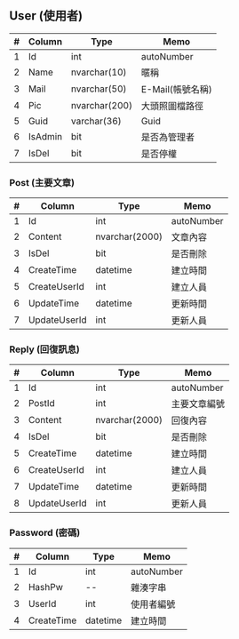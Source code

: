 ## User (使用者)

| #   | Column  | Type          | Memo             |
| --- | ------- | ------------- | ---------------- |
| 1   | Id      | int           | autoNumber       |
| 2   | Name    | nvarchar(10)  | 暱稱             |
| 3   | Mail    | nvarchar(50)  | E-Mail(帳號名稱) |
| 4   | Pic     | nvarchar(200) | 大頭照圖檔路徑   |
| 5   | Guid    | varchar(36)   | Guid             |
| 6   | IsAdmin | bit           | 是否為管理者     |
| 7   | IsDel   | bit           | 是否停權         |

### Post (主要文章)

| #   | Column       | Type           | Memo       |
| --- | ------------ | -------------- | ---------- |
| 1   | Id           | int            | autoNumber |
| 2   | Content      | nvarchar(2000) | 文章內容   |
| 3   | IsDel        | bit            | 是否刪除   |
| 4   | CreateTime   | datetime       | 建立時間   |
| 5   | CreateUserId | int            | 建立人員   |
| 6   | UpdateTime   | datetime       | 更新時間   |
| 7   | UpdateUserId | int            | 更新人員   |

### Reply (回復訊息)

| #   | Column       | Type           | Memo         |
| --- | ------------ | -------------- | ------------ |
| 1   | Id           | int            | autoNumber   |
| 2   | PostId       | int            | 主要文章編號 |
| 3   | Content      | nvarchar(2000) | 回復內容     |
| 4   | IsDel        | bit            | 是否刪除     |
| 5   | CreateTime   | datetime       | 建立時間     |
| 6   | CreateUserId | int            | 建立人員     |
| 7   | UpdateTime   | datetime       | 更新時間     |
| 8   | UpdateUserId | int            | 更新人員     |

### Password (密碼)

| #   | Column     | Type     | Memo       |
| --- | ---------- | -------- | ---------- |
| 1   | Id         | int      | autoNumber |
| 2   | HashPw     | --       | 雜湊字串   |
| 3   | UserId     | int      | 使用者編號 |
| 4   | CreateTime | datetime | 建立時間   |
